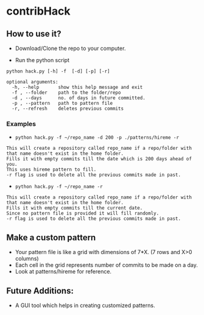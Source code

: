 # contribHack

## How to use it?

* Download/Clone the repo to your computer.

* Run the python script
```
python hack.py [-h] -f  [-d] [-p] [-r]

optional arguments:
  -h, --help       show this help message and exit
  -f , --folder    path to the folder/repo
  -d , --days      no. of days in future committed.
  -p , --pattern   path to pattern file
  -r, --refresh    deletes previous commits
```
### Examples

* `python hack.py -f ~/repo_name -d 200 -p ./patterns/hireme -r`
```
This will create a repository called repo_name if a repo/folder with that name doesn't exist in the home folder.
Fills it with empty commits till the date which is 200 days ahead of you. 
This uses hireme pattern to fill. 
-r flag is used to delete all the previous commits made in past.
```
* `python hack.py -f ~/repo_name -r`
```
This will create a repository called repo_name if a repo/folder with that name doesn't exist in the home folder.
Fills it with empty commits till the current date.
Since no pattern file is provided it will fill randomly.
-r flag is used to delete all the previous commits made in past.
```

## Make a custom pattern
* Your pattern file is like a grid with dimensions of 7\*X. (7 rows and X>0 columns)
* Each cell in the grid represents number of commits to be made on a day.
* Look at patterns/hireme for reference.

## Future Additions:
* A GUI tool which helps in creating customized patterns.
